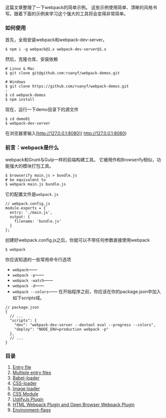 这篇文章整理了一下webpack的简单示例。
这些示例使用简单、清晰的风格书写。跟着下面的示例来学习这个强大的工具将会变得非常简单。
### 如何使用
首先，全局安装webpack和webpack-dev-server。
```
$ npm i -g webpack@1.x webpack-dev-server@1.x
```
然后，克隆仓库、安装依赖
```
# Linux & Mac
$ git clone git@github.com:ruanyf/webpack-demos.git

# Windows
$ git clone https://github.com/ruanyf/webpack-demos.git
:
$ cd webpack-demos
$ npm install
```
现在，运行一下demo目录下的源文件
```
$ cd demo01
$ webpack-dev-server
```
在浏览器里输入[http://127.0.0.1:8080]( http://127.0.0.1:8080)
### 前言：webpack是什么
webpack和Grunt与Gulp一样的前端构建工具。
它被用作和Browserify相似，功能强大的模块打包工具。
```
$ browserify main.js > bundle.js
# be equivalent to
$ webpack main.js bundle.js
```
它的配置文件是`webpack.js`
```
// webpack.config.js
module.exports = {
  entry: './main.js',
  output: {
    filename: 'bundle.js'
  }
};
```
创建好webpack.config.js之后，你就可以不带任何参数直接使用webpack
```
$ webpack
```
你应该知道的一些常用命令行选项
* `webpack`——
* `webpack -p`——
* `webpack -watch`——
* `webpack -d`——
* `webpack --colors`——
在开始程序之前，你应该在你的package.json中加入如下scripts域。
```
// package.json
{
  // ...
  "scripts": {
    "dev": "webpack-dev-server --devtool eval --progress --colors",
    "deploy": "NODE_ENV=production webpack -p"
  },
  // ...
}
```
### 目录
 1. [Entry file](Entry-file)
 2. [Multiple entry files](Multiple-entry-files)
 3. [Babel-loader](Babel-loader)
 4. [CSS-loader](CSS-loader)
 5. [Image loader](Image-loader)
 6. [CSS Module](CSS-Module)
 7. [UglifyJs Plugin](UglifyJs-Plugin)
 8. [HTML Webpack Plugin and Open Browser Webpack Plugin](HTML-Webpack-Plugin-and-Open-Browser-Webpack-Plugin)
 9. [Environment-flags](Environment-flags)
